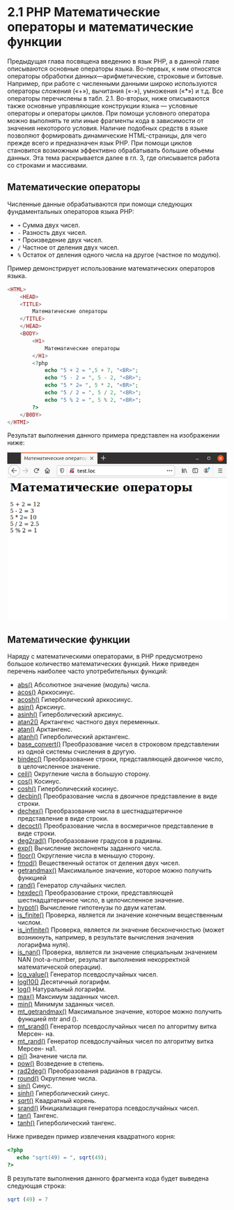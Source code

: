 # 2.1 PHP Математические операторы и математические функции

Предыдущая глава посвящена введению в язык РНР, а в данной главе описываются основные операторы языка. Во-первых, к ним относятся операторы обработки данных—арифметические, строковые и битовые. Например, при работе с численными данными широко используются операторы сложения («+»), вычитания («-»), умножения («*») и т.д. Все операторы перечислены в табл. 2.1.
Во-вторых, ниже описываются также основные управляющие конструкции языка — условные операторы и операторы циклов. При помощи условного оператора можно выполнять те или иные фрагменты кода в зависимости от значения некоторого условия. Наличие подобных средств в языке позволяют формировать динамические HTML-страницы, для чего прежде всего и предназначен язык РНР. При помощи циклов становится возможным эффективно обрабатывать большие объемы данных. Эта тема раскрывается далее в гл. 3, где описывается работа со строками и массивами.

## Математические операторы

Численные данные обрабатываются при помощи следующих 
фундаментальных операторов языка РНР:

* `+`      Сумма двух чисел.
* `-`       Разность двух чисел.
* `*`       Произведение двух чисел.
* `/`      Частное от деления двух чисел.
* `%`      Остаток от деления одного числа на другое (частное по модулю).

Пример демонстрирует использование математических операторов языка.

```php
<HTML>
    <HEAD>
    <TITLE>
        Математические операторы
    </TITLE>
    </HEAD>
    <BODY>
        <H1>
            Математические операторы
        </H1>
        <?php
            echo "5 + 2 = ",5 + 7, "<BR>"; 
            echo "5 - 2 = ", 5 - 2, "<BR>";
            echo "5 * 2= ", 5 * 2, "<BR>";
            echo "5 / 2 = ", 5 / 2, "<BR>";
            echo "5 % 2 = ", 5 % 2, "<BR>";
        ?>
    </B0DY>
</HTMI>
```

Результат выполнения данного примера представлен на изображении ниже:

![php математические операторы](images/matematicheskie-operatory.png)

## Математические функции

Наряду с математическими операторами, в РНР предусмотрено большое количество математических функций. 
Ниже приведен перечень наиболее часто употребительных функций:

* [abs()](https://www.php.net/manual/ru/function.abs.php) Абсолютное значение (модуль) числа.
* [acos()](https://www.php.net/manual/en/function.acos.php) Арккосинус.
* [acosh()](https://www.php.net/manual/en/function.acosh) Гиперболический арккосинус.
* [asin()](https://www.php.net/manual/en/function.asin.php) Арксинус.
* [asinh()](https://www.php.net/manual/en/function.asinh.php) Гиперболический арксинус.
* [atan2()](https://www.php.net/manual/en/function.atan2.php) Арктангенс частного двух переменных.
* [atan()](https://www.php.net/manual/en/function.atan.php) Арктангенс.
* [atanh()](https://www.php.net/manual/en/function.atanh.php) Гиперболический арктангенс.
* [base_convert()](https://www.php.net/manual/en/function.base-convert.php) Преобразование чисел в строковом представлении из одной
системы счисления в другую.
* [bindec()](https://www.php.net/manual/en/function.bindec.php) Преобразование строки, представляющей двоичное число, в 
целочисленное значение.
* [ceil()](https://www.php.net/manual/en/function.ceil.php) Округление числа в большую сторону.
* [cos()](https://www.php.net/manual/en/function.cos.php) Косинус.
* [cosh()](https://www.php.net/manual/en/function.cosh.php) Гиперболический косинус.
* [decbin()](https://www.php.net/manual/en/function.decbin.php) Преобразование числа в двоичное представление в виде строки.
* [dechex()](https://www.php.net/manual/en/function.dechex.php) Преобразование числа в шестнадцатеричное представление в виде
строки.
* [decoct()](https://www.php.net/manual/en/function.decoct.php) Преобразование числа в восмеричное представление в виде строки.
* [deg2rad()](https://www.php.net/manual/en/function.deg2rad.php) Преобразование градусов в радианы.
* [exp()](https://www.php.net/manual/en/function.exp.php) Вычисление экспоненты заданного числа.
* [floor()](https://www.php.net/manual/en/function.floor.php) Округление числа в меньшую сторону.
* [fmod()](https://www.php.net/manual/en/function.fmod.php) Вещественный остаток от деления двух чисел.
* [getrandmax()](https://www.php.net/manual/en/function.getrandmax.php) Максимальное значение, которое можно получить функцией
* [rand()](https://www.php.net/manual/en/function.rand.php) Генератор случайынх числел.
* [hexdec()](https://www.php.net/manual/en/function.hexdec.php) Преобразование строки, представляющей шестнадцатеричное
число, в целочисленное значение.
* [hypot()](https://www.php.net/manual/en/function.hypot.php) Вычисление гипотенузы по двум катетам.
* [is_finite()](https://www.php.net/manual/en/function.is-finite.php) Проверка, является ли значение конечным вещественным
числом.
* [is_infinite()](https://www.php.net/manual/en/function.is-infinite.php) Проверка, является ли значение бесконечностью (может
возникнуть, например, в результате вычисления значения логарифма
нуля).
* [is_nan()](https://www.php.net/manual/en/function.is-nan.php) Проверка, является ли значение специальным значением NAN
(not-a-number, результат выполнения некорректной математической 
операции).
* [lcg_value()](https://www.php.net/manual/en/function.lcg-value.php) Генератор псевдослучайных чисел.
* [logl10()](https://www.php.net/manual/en/function.log10.php) Десятичный логарифм.
* [log()](https://www.php.net/manual/en/function.log.php) Натуральный логарифм.
* [max()](https://www.php.net/manual/en/function.max.php) Максимум заданных чисел.
* [min()](https://www.php.net/manual/en/function.min.php) Минимум заданных чисел.
* [mt_getrandmax()](https://www.php.net/manual/en/function.mt-getrandmax.php) Максимальное значение, которое можно получить функцией mtr and ().
* [mt_srand()](https://www.php.net/manual/en/function.mt-srand.php) Генератор псевдослучайных чисел по алгоритму витка Мерсен-
на.
* [mt_rand()](https://www.php.net/manual/en/function.mt-rand.php) Генератор псевдослучайных чисел по алгоритму витка Мерсен-
на1.
* [pi()](https://www.php.net/manual/en/function.pi.php) Значение числа пи.
* [pow()](https://www.php.net/manual/en/function.pow.php) Возведение в степень.
* [rad2deg()](https://www.php.net/manual/en/function.rad2deg.php) Преобразования радианов в градусы.
* [round()](https://www.php.net/manual/en/function.round.php) Округление числа.
* [sin()](https://www.php.net/manual/en/function.sin) Синус.
* [sinh()](sinh) Гиперболический синус.
* [sqrt()](https://www.php.net/manual/en/function.sqrt.php) Квадратный корень.
* [srand()](https://www.php.net/manual/en/function.srand.php) Инициализация генератора псевдослучайных чисел.
* [tan()](https://www.php.net/manual/en/function.tan.php) Тангенс.
* [tanh()](https://www.php.net/manual/en/function.tanh) Гиперболический тангенс.

Ниже приведен пример извлечения квадратного корня:

```php
<?php
   echo "sqrt(49) = ", sqrt(49);
?>
```

В результате выполнения данного фрагмента кода будет выведена 
следующая строка:

```php
sqrt (49) = 7
```
